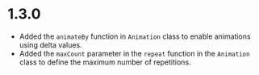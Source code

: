 # 1.3.0
- Added the `animateBy` function in `Animation` class to enable animations using delta values.
- Added the `maxCount` parameter in the `repeat` function in the `Animation` class to define the maximum number of repetitions.